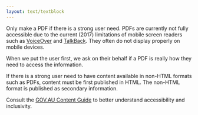 ```yaml
---
layout: text/textblock
---
```


Only make a PDF if there is a strong user need. PDFs are currently not fully accessible due to the current (2017) limitations of mobile screen readers such as [VoiceOver](https://play.google.com/store/apps/details?id=com.google.android.marvin.talkback&hl=en) and [TalkBack](https://support.google.com/accessibility/android/answer/6283677?hl=en&ref_topic=3529932). They often do not display properly on mobile devices. 

When we put the user first, we ask on their behalf if a PDF is really how they need to access the information. 

If there is a strong user need to have content available in non-HTML formats such as PDFs, content must be first published in HTML. The non-HTML format is published as secondary information. 

Consult the [GOV.AU Content Guide](https://guides.service.gov.au/content-guide/) to better understand accessibility and inclusivity.